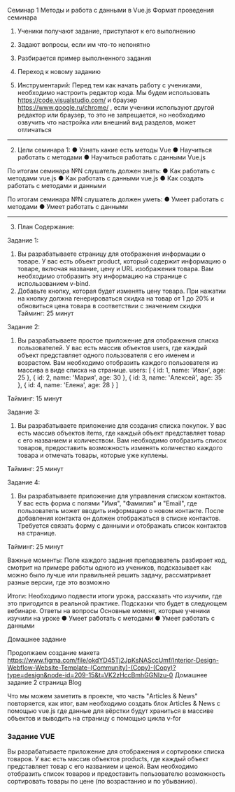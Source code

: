 Семинар 1
Методы и работа с данными в Vue.js
Формат проведения семинара
1.	Ученики получают задание, приступают к его выполнению
2.	Задают вопросы, если им что-то непонятно
3.	Разбирается пример выполненного задания
4.	Переход к новому заданию


1.	Инструментарий:
Перед тем как начать работу с учениками, необходимо настроить редактор кода. Мы будем использовать https://code.visualstudio.com/  и браузер https://www.google.ru/chrome/  , если ученики используют другой редактор или браузер, то это не запрещается, но необходимо озвучить что настройка или внешний вид разделов, может отличаться

________________________________________

2.	Цели семинара 1:
●	Узнать какие есть методы Vue
●	Научиться работать с методами
●	Научиться работать с данными Vue.js

По итогам семинара №N слушатель должен знать:
●	Как работать с методами vue.js
●	Как работать с данными vue.js
●	Как создать работать с методами и данными

По итогам семинара №N слушатель должен уметь:
●	Умеет работать с методами
●	Умеет работать с данными

________________________________________

3.	План Содержание:


Задание 1: 
1.	Вы разрабатываете страницу для отображения информации о товаре. У вас есть объект product, который содержит информацию о товаре, включая название, цену и URL изображения товара. Вам необходимо отобразить эту информацию на странице с использованием v-bind.
2.	Добавьте кнопку, которая будет изменять цену товара. При нажатии на кнопку должна генерироваться скидка на товар от 1 до 20% и обновиться цена товара в соответствии с значением скидки
Тайминг: 25 минут 

Задание 2: 
1.	Вы разрабатываете простое приложение для отображения списка пользователей. У вас есть массив объектов users, где каждый объект представляет одного пользователя с его именем и возрастом. Вам необходимо отобразить каждого пользователя из массива в виде списка на странице.
users: [
        { id: 1, name: 'Иван', age: 25 },
        { id: 2, name: 'Мария', age: 30 },
        { id: 3, name: 'Алексей', age: 35 },
        { id: 4, name: 'Елена', age: 28 }
      ]

Тайминг: 15 минут 

Задание 3: 
1.	Вы разрабатываете приложение для создания списка покупок. У вас есть массив объектов items, где каждый объект представляет товар с его названием и количеством. Вам необходимо отобразить список товаров, предоставить возможность изменять количество каждого товара и отмечать товары, которые уже куплены.
 
Тайминг: 25 минут 

Задание 4: 
1.	Вы разрабатываете приложение для управления списком контактов. У вас есть форма с полями "Имя", "Фамилия" и "Email", где пользователь может вводить информацию о новом контакте. После добавления контакта он должен отображаться в списке контактов. Требуется связать форму с данными и отображать список контактов на странице.
 
Тайминг: 25 минут 



Важные моменты:
Поле каждого задания преподаватель разбирает код, смотрит на примере работы одного из учеников, подсказывает как можно было лучше или правильней решить задачу, рассматривает разные версии, где это возможно  

Итоги:
Необходимо подвести итоги урока, рассказать что изучили, где это пригодится в реальной практике. Подсказки что будет в следующем вебинаре. Ответы на вопросы
Основные момент, которые ученики изучили на уроке
●	Умеет работать с методами
●	Умеет работать с данными

Домашнее задание


Продолжаем создание макета https://www.figma.com/file/okdYD45Tj2JpKsNASccUmf/Interior-Design-Webflow-Website-Template-(Community)-(Copy)-(Copy)?type=design&node-id=209-15&t=VK2zHccBmhGGNIzu-0  Домашнее задание 2 страница Blog

Что мы можем заметить в проекте, что часть "Articles & News" повторяется, как итог, вам необходимо создать блок Articles & News с помощью vue.js где данные для вёрстки будут храниться в массиве объектов и выводить на страницу с помощью цикла v-for

### Задание VUE

Вы разрабатываете приложение для отображения и сортировки списка товаров. У вас есть массив объектов products, где каждый объект представляет товар с его названием и ценой. Вам необходимо отобразить список товаров и предоставить пользователю возможность сортировать товары по цене (по возрастанию и по убыванию).


